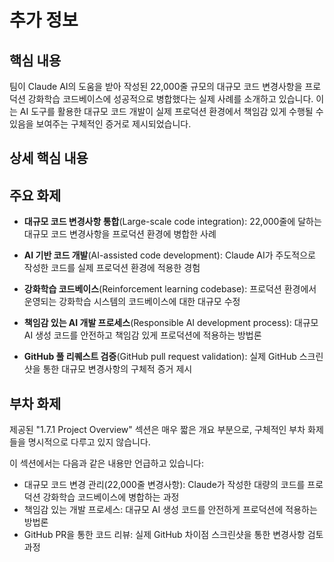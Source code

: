 # 추가 정보

## 핵심 내용
팀이 Claude AI의 도움을 받아 작성된 22,000줄 규모의 대규모 코드 변경사항을 프로덕션 강화학습 코드베이스에 성공적으로 병합했다는 실제 사례를 소개하고 있습니다. 이는 AI 도구를 활용한 대규모 코드 개발이 실제 프로덕션 환경에서 책임감 있게 수행될 수 있음을 보여주는 구체적인 증거로 제시되었습니다.

## 상세 핵심 내용

## 주요 화제
- **대규모 코드 변경사항 통합**(Large-scale code integration): 22,000줄에 달하는 대규모 코드 변경사항을 프로덕션 환경에 병합한 사례

- **AI 기반 코드 개발**(AI-assisted code development): Claude AI가 주도적으로 작성한 코드를 실제 프로덕션 환경에 적용한 경험

- **강화학습 코드베이스**(Reinforcement learning codebase): 프로덕션 환경에서 운영되는 강화학습 시스템의 코드베이스에 대한 대규모 수정

- **책임감 있는 AI 개발 프로세스**(Responsible AI development process): 대규모 AI 생성 코드를 안전하고 책임감 있게 프로덕션에 적용하는 방법론

- **GitHub 풀 리퀘스트 검증**(GitHub pull request validation): 실제 GitHub 스크린샷을 통한 대규모 변경사항의 구체적 증거 제시

## 부차 화제
제공된 "1.7.1 Project Overview" 섹션은 매우 짧은 개요 부분으로, 구체적인 부차 화제들을 명시적으로 다루고 있지 않습니다. 

이 섹션에서는 다음과 같은 내용만 언급하고 있습니다:

- 대규모 코드 변경 관리(22,000줄 변경사항): Claude가 작성한 대량의 코드를 프로덕션 강화학습 코드베이스에 병합하는 과정
- 책임감 있는 개발 프로세스: 대규모 AI 생성 코드를 안전하게 프로덕션에 적용하는 방법론
- GitHub PR을 통한 코드 리뷰: 실제 GitHub 차이점 스크린샷을 통한 변경사항 검토 과정
